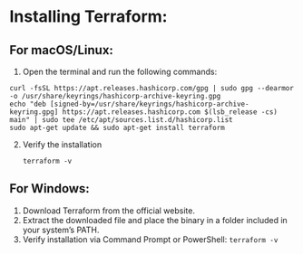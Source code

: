 # Installing Terraform:

## For macOS/Linux:

1. Open the terminal and run the following commands:

```sudo apt-get update && sudo apt-get install -y gnupg software-properties-common curl
curl -fsSL https://apt.releases.hashicorp.com/gpg | sudo gpg --dearmor -o /usr/share/keyrings/hashicorp-archive-keyring.gpg
echo "deb [signed-by=/usr/share/keyrings/hashicorp-archive-keyring.gpg] https://apt.releases.hashicorp.com $(lsb_release -cs) main" | sudo tee /etc/apt/sources.list.d/hashicorp.list
sudo apt-get update && sudo apt-get install terraform
```

2. Verify the installation

    ``` terraform -v ```

## For Windows:
1. Download Terraform from the official website.
2. Extract the downloaded file and place the binary in a folder included in your system’s PATH.
3. Verify installation via Command Prompt or PowerShell:
    ``` terraform -v ```